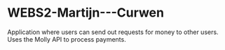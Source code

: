 # WEBS2-Martijn---Curwen
Application where users can send out requests for money to other users. Uses the Molly API to process payments.
